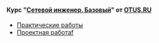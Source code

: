 #### Курс "[Сетевой инженер. Базовый](https://otus.ru/lessons/setevoy-inzhener-basic/)" от [OTUS.RU](https://otus.ru/)
- [Практические работы](https://github.com/Art1shock/otus-networks/tree/main/labs)
- [Проектная работаf](https://github.com/Art1shock/otus-networks/tree/main/final)

